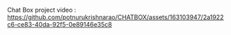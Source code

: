 Chat Box project video :
https://github.com/potnurukrishnarao/CHATBOX/assets/163103947/2a1922c6-ce83-40da-92f5-0e89146e35c8
